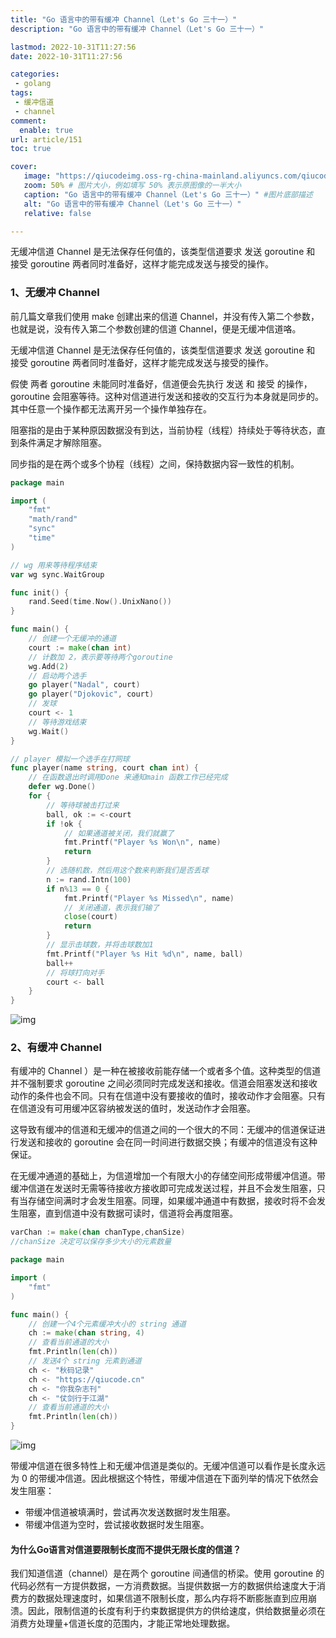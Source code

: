 ```yaml
---
title: "Go 语言中的带有缓冲 Channel（Let's Go 三十一）"
description: "Go 语言中的带有缓冲 Channel（Let's Go 三十一）"

lastmod: 2022-10-31T11:27:56
date: 2022-10-31T11:27:56

categories:
 - golang
tags: 
 - 缓冲信道
 - channel
comment:
  enable: true
url: article/151
toc: true

cover:
   image: "https://qiucodeimg.oss-rg-china-mainland.aliyuncs.com/qiucode2020/1667215593349.png" #图片路径例如：posts/tech/123/123.png
   zoom: 50% # 图片大小，例如填写 50% 表示原图像的一半大小
   caption: "Go 语言中的带有缓冲 Channel（Let's Go 三十一）" #图片底部描述
   alt: "Go 语言中的带有缓冲 Channel（Let's Go 三十一）"
   relative: false

---
```


无缓冲信道 Channel 是无法保存任何值的，该类型信道要求 发送 goroutine 和 接受 goroutine 两者同时准备好，这样才能完成发送与接受的操作。

<!--more-->

### 1、无缓冲 Channel

前几篇文章我们使用 make 创建出来的信道 Channel，并没有传入第二个参数，也就是说，没有传入第二个参数创建的信道 Channel，便是无缓冲信道咯。

无缓冲信道 Channel 是无法保存任何值的，该类型信道要求 发送 goroutine 和 接受 goroutine 两者同时准备好，这样才能完成发送与接受的操作。

假使 两者 goroutine 未能同时准备好，信道便会先执行 发送 和 接受 的操作， goroutine 会阻塞等待。这种对信道进行发送和接收的交互行为本身就是同步的。其中任意一个操作都无法离开另一个操作单独存在。

阻塞指的是由于某种原因数据没有到达，当前协程（线程）持续处于等待状态，直到条件满足才解除阻塞。

同步指的是在两个或多个协程（线程）之间，保持数据内容一致性的机制。

```go
package main

import (
    "fmt"
    "math/rand"
    "sync"
    "time"
)

// wg 用来等待程序结束
var wg sync.WaitGroup

func init() {
    rand.Seed(time.Now().UnixNano())
}

func main() {
    // 创建一个无缓冲的通道
    court := make(chan int)
    // 计数加 2，表示要等待两个goroutine
    wg.Add(2)
    // 启动两个选手
    go player("Nadal", court)
    go player("Djokovic", court)
    // 发球
    court <- 1
    // 等待游戏结束
    wg.Wait()
}

// player 模拟一个选手在打网球
func player(name string, court chan int) {
    // 在函数退出时调用Done 来通知main 函数工作已经完成
    defer wg.Done()
    for {
        // 等待球被击打过来
        ball, ok := <-court
        if !ok {
            // 如果通道被关闭，我们就赢了
            fmt.Printf("Player %s Won\n", name)
            return
        }
        // 选随机数，然后用这个数来判断我们是否丢球
        n := rand.Intn(100)
        if n%13 == 0 {
            fmt.Printf("Player %s Missed\n", name)
            // 关闭通道，表示我们输了
            close(court)
            return
        }
        // 显示击球数，并将击球数加1
        fmt.Printf("Player %s Hit %d\n", name, ball)
        ball++
        // 将球打向对手
        court <- ball
    }
}
```



![img](https://qiucodeimg.oss-rg-china-mainland.aliyuncs.com/qiucode2020/1667215593349.png)

### 2、有缓冲 Channel

有缓冲的 Channel ）是一种在被接收前能存储一个或者多个值。这种类型的信道并不强制要求 goroutine 之间必须同时完成发送和接收。信道会阻塞发送和接收动作的条件也会不同。只有在信道中没有要接收的值时，接收动作才会阻塞。只有在信道没有可用缓冲区容纳被发送的值时，发送动作才会阻塞。

这导致有缓冲的信道和无缓冲的信道之间的一个很大的不同：无缓冲的信道保证进行发送和接收的 goroutine 会在同一时间进行数据交换；有缓冲的信道没有这种保证。

在无缓冲通道的基础上，为信道增加一个有限大小的存储空间形成带缓冲信道。带缓冲信道在发送时无需等待接收方接收即可完成发送过程，并且不会发生阻塞，只有当存储空间满时才会发生阻塞。同理，如果缓冲通道中有数据，接收时将不会发生阻塞，直到信道中没有数据可读时，信道将会再度阻塞。

```go
varChan := make(chan chanType,chanSize)
//chanSize 决定可以保存多少大小的元素数量
```



```go
package main

import (
    "fmt"
)

func main() {
    // 创建一个4个元素缓冲大小的 string 通道
    ch := make(chan string, 4)
    // 查看当前通道的大小
    fmt.Println(len(ch))
    // 发送4个 string 元素到通道
    ch <- "秋码记录"
    ch <- "https://qiucode.cn"
    ch <- "你我杂志刊"
    ch <- "仗剑行于江湖"
    // 查看当前通道的大小
    fmt.Println(len(ch))
}
```



![img](https://qiucodeimg.oss-rg-china-mainland.aliyuncs.com/qiucode2020/1667215612833.png)

带缓冲信道在很多特性上和无缓冲信道是类似的。无缓冲信道可以看作是长度永远为 0 的带缓冲信道。因此根据这个特性，带缓冲信道在下面列举的情况下依然会发生阻塞：

- 带缓冲信道被填满时，尝试再次发送数据时发生阻塞。
- 带缓冲信道为空时，尝试接收数据时发生阻塞。

#### 为什么Go语言对信道要限制长度而不提供无限长度的信道？

我们知道信道（channel）是在两个 goroutine 间通信的桥梁。使用 goroutine 的代码必然有一方提供数据，一方消费数据。当提供数据一方的数据供给速度大于消费方的数据处理速度时，如果信道不限制长度，那么内存将不断膨胀直到应用崩溃。因此，限制信道的长度有利于约束数据提供方的供给速度，供给数据量必须在消费方处理量+信道长度的范围内，才能正常地处理数据。